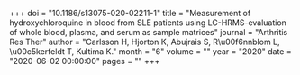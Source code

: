 +++
doi = "10.1186/s13075-020-02211-1"
title = "Measurement of hydroxychloroquine in blood from SLE patients using LC-HRMS-evaluation of whole blood, plasma, and serum as sample matrices"
journal = "Arthritis Res Ther"
author = "Carlsson H, Hjorton K, Abujrais S, R\u00f6nnblom L, \u00c5kerfeldt T, Kultima K."
month = "6"
volume = ""
year = "2020"
date = "2020-06-02 00:00:00"
pages = ""
+++

